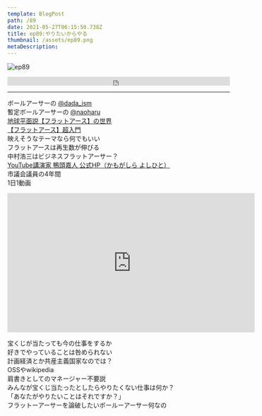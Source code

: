 ```yaml
---  
template: BlogPost  
path: /89
date: 2021-05-27T06:15:50.738Z  
title: ep89:やりたいからやる
thumbnail: /assets/ep89.png
metaDescription:  
---  
```

![ep89](/assets/ep89.png)  


<iframe width="100%" height="20" scrolling="no" frameborder="no" allow="autoplay" src="https://w.soundcloud.com/player/?url=https%3A//api.soundcloud.com/tracks/1052869147&color=%23ff5500&inverse=false&auto_play=false&show_user=true"></iframe></div>

***  


ボールアーサーの [@dada_ism](https://twitter.com/dada_ism)  
暫定ボールアーサーの [@naoharu](https://twitter.com/naoharu)  
[地球平面説【フラットアース】の世界](https://www.amazon.co.jp/dp/4864719551/)  
[【フラットアース】超入門](https://www.amazon.co.jp/dp/486471956X)  
映えそうなテーマなら何でもいい  
フラットアースは再生数が伸びる  
中村浩三はビジネスフラットアーサー？  
[YouTube講演家 鴨頭嘉人 公式HP（かもがしら よしひと）](https://kamogashira.com/)  
市議会議員の4年間  
1日1動画  

<iframe width="560" height="315" src="https://www.youtube.com/embed/uec4lJtaBsY" title="YouTube video player" frameborder="0" allow="accelerometer; autoplay; clipboard-write; encrypted-media; gyroscope; picture-in-picture" allowfullscreen></iframe>  

宝くじが当たっても今の仕事をするか  
好きでやっていることは咎められない  
計画経済とか共産主義国家なのでは？  
OSSやwikipedia  
肩書きとしてのマネージャー不要説  
みんなが宝くじ当たったとしたらやりたくない仕事は何か？  
「あなたがやりたいことはそれですか？」  
フラットーアーサーを論破したいボールーアーサー何なの  

